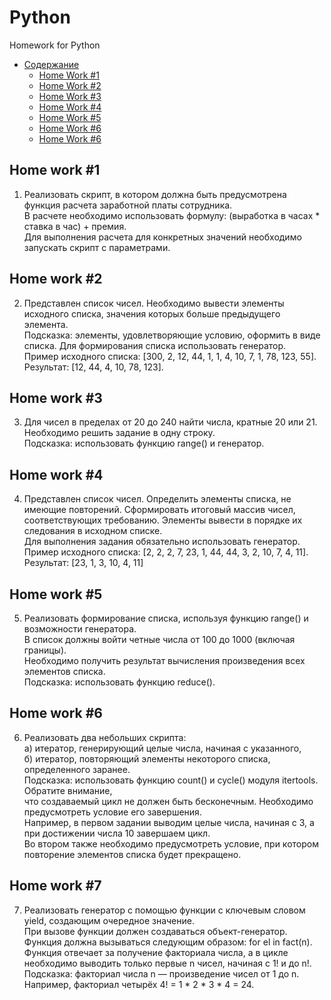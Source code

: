 # Python
Homework for Python

   * [Содержание](#table-of-contents)
      * [Home Work #1](#Home-Work-1)
      * [Home Work #2](#Home-Work-2)
      * [Home Work #3](#Home-Work-3)
      * [Home Work #4](#Home-Work-4)
      * [Home Work #5](#Home-Work-5)
      * [Home Work #6](#Home-Work-6)
      * [Home Work #6](#Home-Work-6)
      
      
      
## Home work #1    
1. Реализовать скрипт, в котором должна быть предусмотрена функция расчета заработной платы сотрудника. <br>
В расчете необходимо использовать формулу: (выработка в часах * ставка в час) + премия. <br>
Для выполнения расчета для конкретных значений необходимо запускать скрипт с параметрами.<br>

## Home work #2
2. Представлен список чисел. Необходимо вывести элементы исходного списка, значения которых больше предыдущего элемента.<br>
Подсказка: элементы, удовлетворяющие условию, оформить в виде списка. Для формирования списка использовать генератор.<br>
Пример исходного списка: [300, 2, 12, 44, 1, 1, 4, 10, 7, 1, 78, 123, 55].<br>
Результат: [12, 44, 4, 10, 78, 123].<br>

## Home work #3
3. Для чисел в пределах от 20 до 240 найти числа, кратные 20 или 21. Необходимо решить задание в одну строку.<br>
Подсказка: использовать функцию range() и генератор.<br>

## Home work #4
4. Представлен список чисел. Определить элементы списка, не имеющие повторений. Сформировать итоговый массив чисел,<br> 
соответствующих требованию. Элементы вывести в порядке их следования в исходном списке. <br>
Для выполнения задания обязательно использовать генератор.<br>
Пример исходного списка: [2, 2, 2, 7, 23, 1, 44, 44, 3, 2, 10, 7, 4, 11].<br>
Результат: [23, 1, 3, 10, 4, 11]<br>

## Home work #5
5. Реализовать формирование списка, используя функцию range() и возможности генератора.<br>
 В список должны войти четные числа от 100 до 1000 (включая границы). <br>
 Необходимо получить результат вычисления произведения всех элементов списка.<br>
Подсказка: использовать функцию reduce().<br>

## Home work #6
6. Реализовать два небольших скрипта:<br>
а) итератор, генерирующий целые числа, начиная с указанного,<br>
б) итератор, повторяющий элементы некоторого списка, определенного заранее.<br>
Подсказка: использовать функцию count() и cycle() модуля itertools. Обратите внимание, <br>
что создаваемый цикл не должен быть бесконечным. Необходимо предусмотреть условие его завершения.<br>
Например, в первом задании выводим целые числа, начиная с 3, а при достижении числа 10 завершаем цикл.<br> 
Во втором также необходимо предусмотреть условие, при котором повторение элементов списка будет прекращено.<br>

## Home work #7
7. Реализовать генератор с помощью функции с ключевым словом yield, создающим очередное значение. <br>
При вызове функции должен создаваться объект-генератор. Функция должна вызываться следующим образом: for el in fact(n).<br>
 Функция отвечает за получение факториала числа, а в цикле необходимо выводить только первые n чисел, начиная с 1! и до n!.<br>
Подсказка: факториал числа n — произведение чисел от 1 до n. Например, факториал четырёх 4! = 1 * 2 * 3 * 4 = 24.<br>
